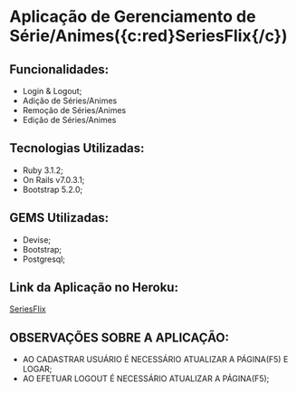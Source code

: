 # Aplicação de Gerenciamento de Série/Animes({c:red}SeriesFlix{/c}) 

## Funcionalidades:

* Login & Logout;
* Adição de Séries/Animes
* Remoção de Séries/Animes
* Edição de Séries/Animes

## Tecnologias Utilizadas:

* Ruby 3.1.2;
* On Rails v7.0.3.1;
* Bootstrap 5.2.0;

## GEMS Utilizadas:

* Devise;
* Bootstrap;
* Postgresql;

## Link da Aplicação no Heroku:

[SeriesFlix](https://seriesmax.herokuapp.com/users/sign_in)

## OBSERVAÇÕES SOBRE A APLICAÇÃO:

* AO CADASTRAR USUÁRIO É NECESSÁRIO ATUALIZAR A PÁGINA(F5) E LOGAR;
* AO EFETUAR LOGOUT É NECESSÁRIO ATUALIZAR A PÁGINA(F5);
